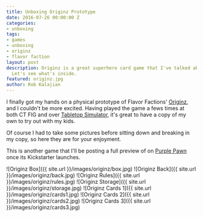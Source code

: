 ```yaml
---
title: Unboxing Originz Prototype
date: 2016-07-26 00:00:00 Z
categories:
- unboxing
tags:
- games
- unboxing
- originz
- flavor faction
layout: post
description: Originz is a great superhero card game that I've talked about before.
  Let's see what's inside.
featured: originz.jpg
author: Rob Kalajian
---
```


I finally got my hands on a physical prototype of Flavor Factions' [Originz](http://www.originzthegame.com/), and I couldn't be more excited. Having played the game a fews times at both CT FIG and over [Tabletop Simulator](http://pawnsperspective.com/Originz-Tabletop-Simulator/), it's great to have a copy of my own to try out with my kids.

Of course I had to take some pictures before sitting down and breaking in my copy, so here they are for your enjoyment.

This is another game that I'll be posting a full preview of on [Purple Pawn](http://purplepawn.com) once its Kickstarter launches.

![Originz Box]({{ site.url }}/images/originz/box.jpg)
![Originz Back]({{ site.url }}/images/originz/back.jpg)
![Originz Rules]({{ site.url }}/images/originz/rules.jpg)
![Originz Storage]({{ site.url }}/images/originz/storage.jpg)
![Originz Cards 1]({{ site.url }}/images/originz/cards1.jpg)
![Originz Cards 2]({{ site.url }}/images/originz/cards2.jpg)
![Originz Cards 3]({{ site.url }}/images/originz/cards3.jpg)
